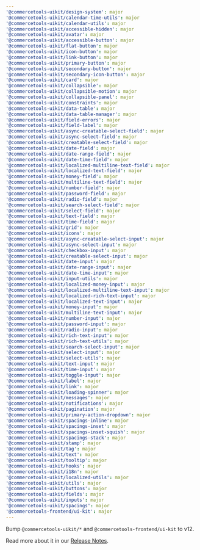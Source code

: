 ```yaml
---
'@commercetools-uikit/design-system': major
'@commercetools-uikit/calendar-time-utils': major
'@commercetools-uikit/calendar-utils': major
'@commercetools-uikit/accessible-hidden': major
'@commercetools-uikit/avatar': major
'@commercetools-uikit/accessible-button': major
'@commercetools-uikit/flat-button': major
'@commercetools-uikit/icon-button': major
'@commercetools-uikit/link-button': major
'@commercetools-uikit/primary-button': major
'@commercetools-uikit/secondary-button': major
'@commercetools-uikit/secondary-icon-button': major
'@commercetools-uikit/card': major
'@commercetools-uikit/collapsible': major
'@commercetools-uikit/collapsible-motion': major
'@commercetools-uikit/collapsible-panel': major
'@commercetools-uikit/constraints': major
'@commercetools-uikit/data-table': major
'@commercetools-uikit/data-table-manager': major
'@commercetools-uikit/field-errors': major
'@commercetools-uikit/field-label': major
'@commercetools-uikit/async-creatable-select-field': major
'@commercetools-uikit/async-select-field': major
'@commercetools-uikit/creatable-select-field': major
'@commercetools-uikit/date-field': major
'@commercetools-uikit/date-range-field': major
'@commercetools-uikit/date-time-field': major
'@commercetools-uikit/localized-multiline-text-field': major
'@commercetools-uikit/localized-text-field': major
'@commercetools-uikit/money-field': major
'@commercetools-uikit/multiline-text-field': major
'@commercetools-uikit/number-field': major
'@commercetools-uikit/password-field': major
'@commercetools-uikit/radio-field': major
'@commercetools-uikit/search-select-field': major
'@commercetools-uikit/select-field': major
'@commercetools-uikit/text-field': major
'@commercetools-uikit/time-field': major
'@commercetools-uikit/grid': major
'@commercetools-uikit/icons': major
'@commercetools-uikit/async-creatable-select-input': major
'@commercetools-uikit/async-select-input': major
'@commercetools-uikit/checkbox-input': major
'@commercetools-uikit/creatable-select-input': major
'@commercetools-uikit/date-input': major
'@commercetools-uikit/date-range-input': major
'@commercetools-uikit/date-time-input': major
'@commercetools-uikit/input-utils': major
'@commercetools-uikit/localized-money-input': major
'@commercetools-uikit/localized-multiline-text-input': major
'@commercetools-uikit/localized-rich-text-input': major
'@commercetools-uikit/localized-text-input': major
'@commercetools-uikit/money-input': major
'@commercetools-uikit/multiline-text-input': major
'@commercetools-uikit/number-input': major
'@commercetools-uikit/password-input': major
'@commercetools-uikit/radio-input': major
'@commercetools-uikit/rich-text-input': major
'@commercetools-uikit/rich-text-utils': major
'@commercetools-uikit/search-select-input': major
'@commercetools-uikit/select-input': major
'@commercetools-uikit/select-utils': major
'@commercetools-uikit/text-input': major
'@commercetools-uikit/time-input': major
'@commercetools-uikit/toggle-input': major
'@commercetools-uikit/label': major
'@commercetools-uikit/link': major
'@commercetools-uikit/loading-spinner': major
'@commercetools-uikit/messages': major
'@commercetools-uikit/notifications': major
'@commercetools-uikit/pagination': major
'@commercetools-uikit/primary-action-dropdown': major
'@commercetools-uikit/spacings-inline': major
'@commercetools-uikit/spacings-inset': major
'@commercetools-uikit/spacings-inset-squish': major
'@commercetools-uikit/spacings-stack': major
'@commercetools-uikit/stamp': major
'@commercetools-uikit/tag': major
'@commercetools-uikit/text': major
'@commercetools-uikit/tooltip': major
'@commercetools-uikit/hooks': major
'@commercetools-uikit/i18n': major
'@commercetools-uikit/localized-utils': major
'@commercetools-uikit/utils': major
'@commercetools-uikit/buttons': major
'@commercetools-uikit/fields': major
'@commercetools-uikit/inputs': major
'@commercetools-uikit/spacings': major
'@commercetools-frontend/ui-kit': major
---
```


Bump `@commercetools-uikit/*` and `@commercetools-frontend/ui-kit` to v12.

Read more about it in our [Release Notes](https://docs.commercetools.com/custom-applications/releases).
